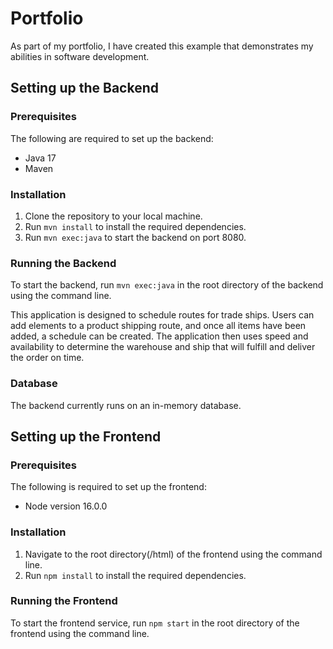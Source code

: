 # Portfolio

As part of my portfolio, I have created this example that demonstrates my abilities in software development.

## Setting up the Backend

### Prerequisites

The following are required to set up the backend:

- Java 17
- Maven

### Installation

1. Clone the repository to your local machine.
2. Run `mvn install` to install the required dependencies.
3. Run `mvn exec:java` to start the backend on port 8080.

### Running the Backend

To start the backend, run `mvn exec:java` in the root directory of the backend using the command line.

This application is designed to schedule routes for trade ships. Users can add elements to a product shipping route, and once all items have been added, a schedule can be created. The application then uses speed and availability to determine the warehouse and ship that will fulfill and deliver the order on time.

### Database

The backend currently runs on an in-memory database.

## Setting up the Frontend

### Prerequisites

The following is required to set up the frontend:

- Node version 16.0.0

### Installation

1. Navigate to the root directory(/html) of the frontend using the command line.
2. Run `npm install` to install the required dependencies.

### Running the Frontend

To start the frontend service, run `npm start` in the root directory of the frontend using the command line.

